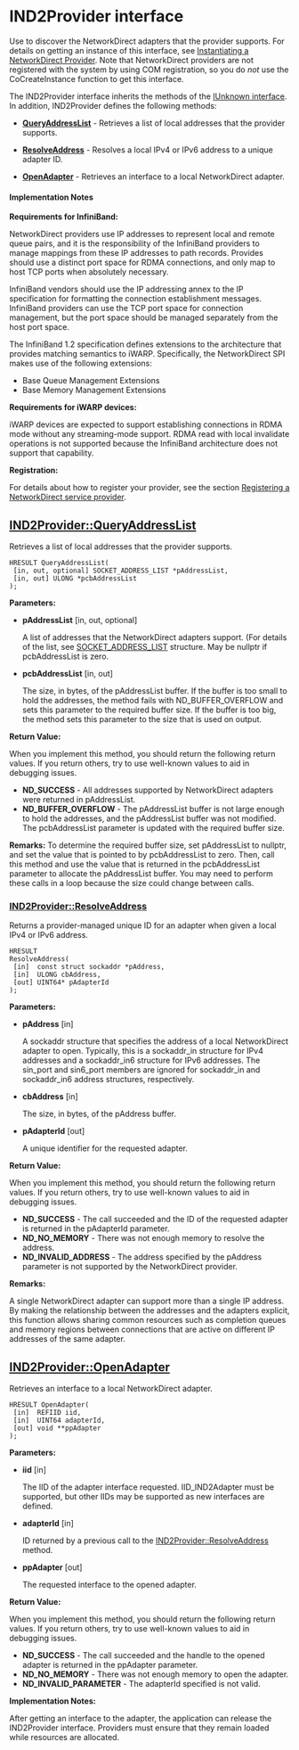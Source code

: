 # IND2Provider interface

Use to discover the NetworkDirect adapters that the provider supports.
For details on getting an instance of this interface, see [Instantiating a NetworkDirect Provider](./NetworkDirectSPI.md#instantiate-provider). Note that NetworkDirect providers are not registered with the system by using COM registration, so you do _not_ use the CoCreateInstance function to get this interface.

The IND2Provider interface inherits the methods of the [IUnknown interface](https://docs.microsoft.com/windows/desktop/api/unknwn/nn-unknwn-iunknown).
In addition, IND2Provider defines the following methods:

- [__QueryAddressList__](#query-address-list) - Retrieves a list of local addresses that the provider supports.

- [__ResolveAddress__](#resolve-address) - Resolves a local IPv4 or IPv6 address to a unique adapter ID.

- [__OpenAdapter__](#open-adapter) - Retrieves an interface to a local NetworkDirect adapter.

#### Implementation Notes

__Requirements for InfiniBand:__

NetworkDirect providers use IP addresses to represent local and remote queue pairs, and it is the responsibility of the InfiniBand providers to manage mappings from these IP addresses to path records. Provides should use a distinct port space for RDMA connections, and only map to host TCP ports when absolutely necessary.

InfiniBand vendors should use the IP addressing annex to the IP specification for formatting the connection establishment messages. InfiniBand providers can use the TCP port space for connection management, but the port space should be managed separately from the host port space.

The InfiniBand 1.2 specification defines extensions to the architecture that provides matching semantics to iWARP. Specifically, the NetworkDirect SPI makes use of the following extensions:
- Base Queue Management Extensions
- Base Memory Management Extensions

__Requirements for iWARP devices:__

iWARP devices are expected to support establishing connections in RDMA mode without any streaming-mode support. RDMA read with local invalidate operations is not supported because the InfiniBand architecture does not support that capability.

__Registration:__

For details about how to register your provider, see the section [Registering a NetworkDirect service provider](./NetworkDirectSPI.md#register-provider).

## [IND2Provider::QueryAddressList](#query-address-list)
Retrieves a list of local addresses that the provider supports.

```
HRESULT QueryAddressList(
 [in, out, optional] SOCKET_ADDRESS_LIST *pAddressList,
 [in, out] ULONG *pcbAddressList
);
```

__Parameters:__

- __pAddressList__ [in, out, optional]

  A list of addresses that the NetworkDirect adapters support. (For details of the list, see [SOCKET_ADDRESS_LIST](https://docs.microsoft.com/windows/desktop/api/ws2def/ns-ws2def-_socket_address_list) structure. May be nullptr if pcbAddressList is zero.

- __pcbAddressList__ [in, out] 

  The size, in bytes, of the pAddressList buffer. If the buffer is too small to hold the addresses, the method fails with ND_BUFFER_OVERFLOW and sets this parameter to the required buffer size. If the buffer is too big, the method sets this parameter to the size that is used on output.

__Return Value:__

When you implement this method, you should return the following return values. If you return others, try to use well-known values to aid in debugging issues.

- __ND_SUCCESS__ - All addresses supported by NetworkDirect adapters were returned in pAddressList.
- __ND_BUFFER_OVERFLOW__ - The pAddressList buffer is not large enough to hold the addresses, and the pAddressList buffer was not modified. The pcbAddressList parameter is updated with the required buffer size.

__Remarks:__
To determine the required buffer size, set pAddressList to nullptr, and set the value that is pointed to by pcbAddressList to zero. Then, call this method and use the value that is returned in the pcbAddressList parameter to allocate the pAddressList buffer. You may need to perform these calls in a loop because the size could change between calls.

### [IND2Provider::ResolveAddress](#resolve-address)
Returns a provider-managed unique ID for an adapter when given a local IPv4 or IPv6 address.

```
HRESULT
ResolveAddress(
 [in]  const struct sockaddr *pAddress,
 [in]  ULONG cbAddress,
 [out] UINT64* pAdapterId
);
```

__Parameters:__
- __pAddress__ [in]

  A sockaddr structure that specifies the address of a local NetworkDirect adapter to open. Typically, this is a sockaddr_in structure for IPv4 addresses and a sockaddr_in6 structure for IPv6 addresses. The sin_port and sin6_port members are ignored for sockaddr_in and sockaddr_in6 address structures, respectively.
- __cbAddress__ [in] 

  The size, in bytes, of the pAddress buffer.
- __pAdapterId__ [out] 

  A unique identifier for the requested adapter. 

__Return Value:__

When you implement this method, you should return the following return values. If you return others, try to use well-known values to aid in debugging issues.

- __ND_SUCCESS__ - The call succeeded and the ID of the requested adapter is returned in the pAdapterId parameter.
- __ND_NO_MEMORY__ - There was not enough memory to resolve the address.
- __ND_INVALID_ADDRESS__ - The address specified by the pAddress parameter is not supported by the NetworkDirect provider.

__Remarks:__

A single NetworkDirect adapter can support more than a single IP address. By making the relationship between the addresses and the adapters explicit, this function allows sharing common resources such as completion queues and memory regions between connections that are active on different IP addresses of the same adapter.


## [IND2Provider::OpenAdapter](#open-adapter)
Retrieves an interface to a local NetworkDirect adapter.

```
HRESULT OpenAdapter(
 [in]  REFIID iid, 
 [in]  UINT64 adapterId,
 [out] void **ppAdapter
);
```

__Parameters:__
- __iid__ [in]

  The IID of the adapter interface requested. IID_IND2Adapter must be supported, but other IIDs may be supported as new interfaces are defined.
- __adapterId__ [in] 

  ID returned by a previous call to the [IND2Provider::ResolveAddress](#resolve-address) method.
- __ppAdapter__ [out] 
  
  The requested interface to the opened adapter. 

__Return Value:__

When you implement this method, you should return the following return values. If you return others, try to use well-known values to aid in debugging issues.

- __ND_SUCCESS__ - The call succeeded and the handle to the opened adapter is returned in the ppAdapter parameter.
- __ND_NO_MEMORY__ - There was not enough memory to open the adapter.
- __ND_INVALID_PARAMETER__ - The adapterId specified is not valid.

__Implementation Notes:__

After getting an interface to the adapter, the application can release the IND2Provider interface. Providers must ensure that they remain loaded while resources are allocated.
